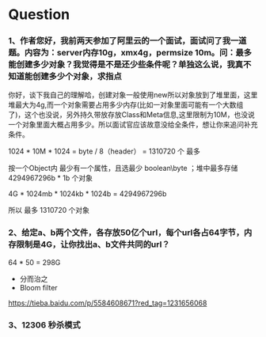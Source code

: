 # Question



### 1、作者您好，我前两天参加了阿里云的一个面试，面试问了我一道题。内容为：server内存10g，xmx4g，permsize 10m。问：最多能创建多少对象？我觉得是不是还少些条件呢？单独这么说，我真不知道能创建多少个对象，求指点

你好，谈下我自己的理解哈，创建对象一般使用new所以对象放到了堆里面，这里堆最大为4g,而一个对象需要占用多少内存(比如一对象里面可能有一个大数组了)，这个也没说，另外持久带放存放Class和Meta信息,这里限制为10M，也没说一个对象里面大概占用多少。所以面试官应该故意没给全条件，想让你来追问补充条件。



1024 * 10M * 1024 = byte / 8（header） = 1310720 个 最多

按一个Object内 最少有一个属性，且选最少 boolean\byte  ；堆中最多存储 4294967296b * 1b 个对象

4G * 1024mb * 1024kb * 1024b = 4294967296b

所以  最多 1310720 个对象



### 2、给定a、b两个文件，各存放50亿个url，每个url各占64字节，内存限制是4G，让你找出a、b文件共同的url？

64 * 50 = 298G

* 分而治之
* Bloom filter


https://tieba.baidu.com/p/5584608671?red_tag=1231656068



### 3、12306 秒杀模式

